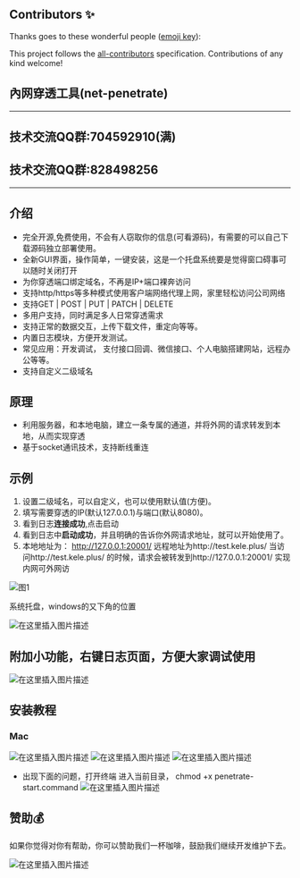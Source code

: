 ## Contributors ✨

Thanks goes to these wonderful people ([emoji key](https://allcontributors.org/docs/en/emoji-key)):

<!-- ALL-CONTRIBUTORS-LIST:START - Do not remove or modify this section -->
<!-- ALL-CONTRIBUTORS-LIST:END -->

This project follows the [all-contributors](https://github.com/all-contributors/all-contributors) specification. Contributions of any kind welcome!


## 內网穿透工具(net-penetrate)
---
## 技术交流QQ群:704592910(满)
## 技术交流QQ群:828498256
---

## 介绍

- 完全开源,免费使用，不会有人窃取你的信息(可看源码)，有需要的可以自己下载源码独立部署使用。
- 全新GUI界面，操作简单，一键安装，这是一个托盘系统要是觉得窗口碍事可以随时关闭打开
- 为你穿透端口绑定域名，不再是IP+端口裸奔访问
- 支持http/https等多种模式使用客户端网络代理上网，家里轻松访问公司网络
- 支持GET | POST | PUT | PATCH | DELETE
- 多用户支持，同时满足多人日常穿透需求
- 支持正常的数据交互，上传下载文件，重定向等等。
- 内置日志模块，方便开发测试。
- 常见应用：开发调试， 支付接口回调、微信接口、个人电脑搭建网站，远程办公等等。
- 支持自定义二级域名
## 原理

- 利用服务器，和本地电脑，建立一条专属的通道，并将外网的请求转发到本地，从而实现穿透
- 基于socket通讯技术，支持断线重连

## 示例

1. 设置二级域名，可以自定义，也可以使用默认值(方便)。
2. 填写需要穿透的IP(默认127.0.0.1)与端口(默认8080)。
3. 看到日志**连接成功**,点击启动
4. 看到日志中**启动成功**，并且明确的告诉你外网请求地址，就可以开始使用了。
5. 本地地址为： http://127.0.0.1:20001/ 远程地址为http://test.kele.plus/ 当访问http://test.kele.plus/ 的时候，请求会被转发到http://127.0.0.1:20001/ 实现内网可外网访

![图1](https://github.com/LiangXiaoWei1024/net-penetrate-http-and-https-simple/blob/master/image/examples_1.png?raw=true)


系统托盘，windows的又下角的位置

![在这里插入图片描述](https://img-blog.csdnimg.cn/6f0ba1fbb50d4ac78a99e7d382a731e6.png?x-oss-process=image/watermark,type_d3F5LXplbmhlaQ,shadow_50,text_Q1NETiBA5Y-v5LmQX3Z2,size_20,color_FFFFFF,t_70,g_se,x_16)

## 附加小功能，右键日志页面，方便大家调试使用

![在这里插入图片描述](https://github.com/LiangXiaoWei1024/net-penetrate-http-and-https-simple/blob/master/image/examples_4.png?raw=true)

## 安装教程
### Mac
![在这里插入图片描述](https://github.com/LiangXiaoWei1024/net-penetrate-http-and-https-simple/blob/master/image/install_mac_1.png?raw=true)
![在这里插入图片描述](https://github.com/LiangXiaoWei1024/net-penetrate-http-and-https-simple/blob/master/image/install_mac_2.png?raw=true)
![在这里插入图片描述](https://github.com/LiangXiaoWei1024/net-penetrate-http-and-https-simple/blob/master/image/install_mac_4.png?raw=true)

- 出现下面的问题，打开终端 进入当前目录， chmod +x penetrate-start.command
![在这里插入图片描述](https://github.com/LiangXiaoWei1024/net-penetrate-http-and-https-simple/blob/master/image/install_mac_3.png?raw=true)

## 赞助💰

如果你觉得对你有帮助，你可以赞助我们一杯咖啡，鼓励我们继续开发维护下去。

![在这里插入图片描述](https://wxlc.oss-cn-shenzhen.aliyuncs.com/481650887363_.pic_hd.jpg)
